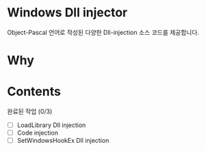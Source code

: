 # Windows Dll injector
Object-Pascal 언어로 작성된 다양한 Dll-injection 소스 코드를 제공합니다.

# Why

# Contents

완료된 작업 (0/3)
- [ ] LoadLibrary Dll injection
- [ ] Code injection
- [ ] SetWindowsHookEx Dll injection
